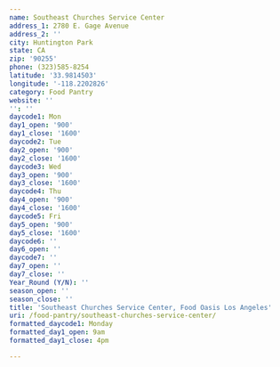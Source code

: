 ```yaml
---
name: Southeast Churches Service Center
address_1: 2780 E. Gage Avenue
address_2: ''
city: Huntington Park
state: CA
zip: '90255'
phone: (323)585-8254
latitude: '33.9814503'
longitude: '-118.2202826'
category: Food Pantry
website: ''
'': ''
daycode1: Mon
day1_open: '900'
day1_close: '1600'
daycode2: Tue
day2_open: '900'
day2_close: '1600'
daycode3: Wed
day3_open: '900'
day3_close: '1600'
daycode4: Thu
day4_open: '900'
day4_close: '1600'
daycode5: Fri
day5_open: '900'
day5_close: '1600'
daycode6: ''
day6_open: ''
daycode7: ''
day7_open: ''
day7_close: ''
Year_Round (Y/N): ''
season_open: ''
season_close: ''
title: 'Southeast Churches Service Center, Food Oasis Los Angeles'
uri: /food-pantry/southeast-churches-service-center/
formatted_daycode1: Monday
formatted_day1_open: 9am
formatted_day1_close: 4pm

---
```

